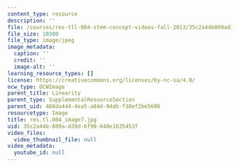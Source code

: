 ```yaml
---
content_type: resource
description: ''
file: /courses/res-tll-004-stem-concept-videos-fall-2013/35c2a44b809ad39d6f90640e1635453f_res.tl.004_image7.jpg
file_size: 10300
file_type: image/jpeg
image_metadata:
  caption: ''
  credit: ''
  image-alt: ''
learning_resource_types: []
license: https://creativecommons.org/licenses/by-nc-sa/4.0/
ocw_type: OCWImage
parent_title: Linearity
parent_type: SupplementalResourceSection
parent_uid: 408da444-4ea5-a84d-94db-f30ef2be5696
resourcetype: Image
title: res.tl.004_image7.jpg
uid: 35c2a44b-809a-d39d-6f90-640e1635453f
video_files:
  video_thumbnail_file: null
video_metadata:
  youtube_id: null
---
```

